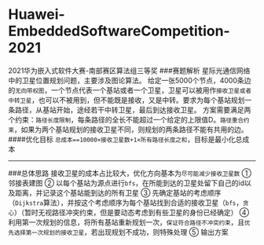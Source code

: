 # Huawei-EmbeddedSoftwareCompetition-2021
2021华为嵌入式软件大赛-南部赛区算法组三等奖
###赛题解析
星际光通信网络中的卫星位置规划问题，主要涉及图论算法。
给定一张5000个节点，4000条边的`无向带权图`，一个节点代表一个基站或者一个卫星，卫星可以被用作`接收卫星或者中转卫星`，也可以不被用到，但不能既是接收，又是中转。要求为每个基站规划一条路径，从基站开始，途经若干中转卫星，最后到达接收卫星。
方案需要满足两个约束：`路径长度限制`，每条路径的全长不能超过一个给定的上限值D。`路径重合约束`，如果为两个基站规划的接收卫星不同，则规划的两条路径不能有共用的边。
####优化目标
`总成本==10000×接收卫星数+1×所有路径长度之和`，目标是最小化总成本
___
###总体思路
接收卫星的成本占比较大，优化方向基本为`尽可能减少接收卫星数`
① 邻接表建图
② 以每个基站为源点进行`bfs`，在所能到达的卫星处留下自己的id以及距离，并记录这个基站能到达的所有卫星
③ 先确定基站的考虑顺序（`Dijkstra`算法），并按这个考虑顺序为每个基站找到合适的接收卫星（`bfs`，`贪心`）（暂时无视路径冲突约束，但是要动态考虑到有些卫星的身份已经确定）
④ 利用第一次规划的信息，将所有基站重新规划一次，`保证符合路径不冲突约束`，且`优先选择第一次规划的接收卫星`，若出现规划不成功，则特殊处理
⑤ 输出方案
